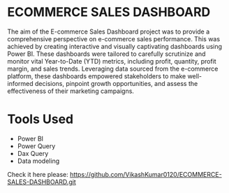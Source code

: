 
# ECOMMERCE SALES DASHBOARD

The aim of the E-commerce Sales Dashboard project was to provide a comprehensive perspective on e-commerce sales performance. This was achieved by creating interactive and visually captivating dashboards using Power BI. These dashboards were tailored to carefully scrutinize and monitor vital Year-to-Date (YTD) metrics, including profit, quantity, profit margin, and sales trends. Leveraging data sourced from the e-commerce platform, these dashboards empowered stakeholders to make well-informed decisions, pinpoint growth opportunities, and assess the effectiveness of their marketing campaigns.

# Tools Used 
- Power BI
- Power Query
- Dax Query
 - Data modeling


Check it here please: https://github.com/VikashKumar0120/ECOMMERCE-SALES-DASHBOARD.git

